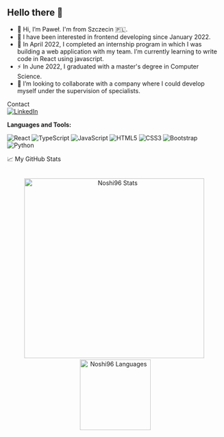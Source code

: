 ## Hello there 👋
- 👋 Hi, I’m Paweł. I'm from Szczecin 🇵🇱.
- 👀 I have been interested in frontend developing since January 2022.
- 🌱 In April 2022, I completed an internship program in which I was building a web application with my team. I’m currently learning to write code in React using javascript.
- ⚡ In June 2022, I graduated with a master's degree in Computer Science.
- 👯 I’m looking to collaborate with a company where I could develop myself under the supervision of specialists.


<summary>Contact</summary>
<a href="https://www.linkedin.com/in/paweł-swora-69008121b/"><img src="https://img.shields.io/badge/LinkedIn--_.svg?style=social&logo=linkedin" alt="LinkedIn"></a>

**Languages and Tools:**  

  ![React](https://img.shields.io/badge/-React.js-45b8d8?style=flat-square&logo=react&logoColor=white)
  ![TypeScript](https://img.shields.io/badge/-TypeScript-0076c6?style=flat-square&logo=typescript&logoColor=fff)
  ![JavaScript](https://img.shields.io/badge/-JavaScript-F7B93E?style=flat-square&logo=javascript&logoColor=fff)
  ![HTML5](https://img.shields.io/badge/-HTML5-E34F26?style=flat-square&logo=html5&logoColor=white)
  ![CSS3](https://img.shields.io/badge/-CSS3-549FDE?style=flat-square&logo=css3&logoColor=white)
  ![Bootstrap](https://img.shields.io/badge/-Bootstrap-purple?style=flat-square&logo=bootstrap&logoColor=white)
  ![Python](https://img.shields.io/badge/-Python-blue?style=flat-square&logo=python&logoColor=white)
  

<summary>📈 My GitHub Stats</summary>

<br />

<p align="center"> 
  <img src="https://github-readme-stats-beryl.vercel.app/api?username=noshi96&show_icons=true&theme=radical&locale=en&title_color=fcb526" alt="Noshi96 Stats" width="420"/>&nbsp;
  <img src="https://github-readme-stats-beryl.vercel.app/api/top-langs/?username=noshi96&layout=compact&theme=radical&locale=en&title_color=fcb526" alt="Noshi96 Languages" height="165">
</p>

<!--
**Noshi96/Noshi96** is a ✨ _special_ ✨ repository because its `README.md` (this file) appears on your GitHub profile.

Here are some ideas to get you started:

- 🔭 I’m currently working on ...
- 🌱 I’m currently learning ...
- 👯 I’m looking to collaborate on ...
- 🤔 I’m looking for help with ...
- 💬 Ask me about ...
- 📫 How to reach me: ...
- 😄 Pronouns: ...
- ⚡ Fun fact: ...
-->
